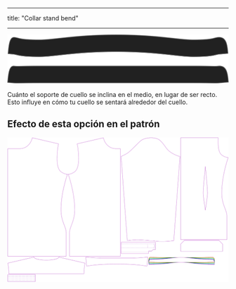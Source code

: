 - - -
title: "Collar stand bend"
- - -

![Collarstand doblado](collarstandbend.svg)

Cuánto el soporte de cuello se inclina en el medio, en lugar de ser recto. Esto influye en cómo tu cuello se sentará alrededor del cuello.

## Efecto de esta opción en el patrón

![Esta imagen muestra el efecto de esta opción superponiendo varias variantes que tienen un valor diferente para esta opción](simon_collarstandbend_sample.svg "Efecto de esta opción en el patrón")
